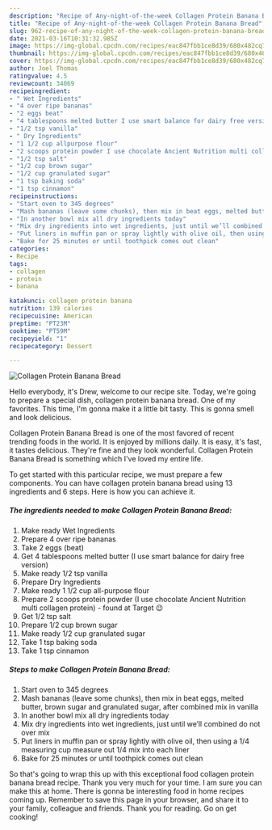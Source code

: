 ```yaml
---
description: "Recipe of Any-night-of-the-week Collagen Protein Banana Bread"
title: "Recipe of Any-night-of-the-week Collagen Protein Banana Bread"
slug: 962-recipe-of-any-night-of-the-week-collagen-protein-banana-bread
date: 2021-03-16T10:31:32.985Z
image: https://img-global.cpcdn.com/recipes/eac847fbb1ce8d39/680x482cq70/collagen-protein-banana-bread-recipe-main-photo.jpg
thumbnail: https://img-global.cpcdn.com/recipes/eac847fbb1ce8d39/680x482cq70/collagen-protein-banana-bread-recipe-main-photo.jpg
cover: https://img-global.cpcdn.com/recipes/eac847fbb1ce8d39/680x482cq70/collagen-protein-banana-bread-recipe-main-photo.jpg
author: Joel Thomas
ratingvalue: 4.5
reviewcount: 34069
recipeingredient:
- " Wet Ingredients"
- "4 over ripe bananas"
- "2 eggs beat"
- "4 tablespoons melted butter I use smart balance for dairy free version"
- "1/2 tsp vanilla"
- " Dry Ingredients"
- "1 1/2 cup allpurpose flour"
- "2 scoops protein powder I use chocolate Ancient Nutrition multi collagen protein  found at Target "
- "1/2 tsp salt"
- "1/2 cup brown sugar"
- "1/2 cup granulated sugar"
- "1 tsp baking soda"
- "1 tsp cinnamon"
recipeinstructions:
- "Start oven to 345 degrees"
- "Mash bananas (leave some chunks), then mix in beat eggs, melted butter, brown sugar and granulated sugar, after combined mix in vanilla"
- "In another bowl mix all dry ingredients today"
- "Mix dry ingredients into wet ingredients, just until we’ll combined do not over mix"
- "Put liners in muffin pan or spray lightly with olive oil, then using a 1/4 measuring cup measure out 1/4 mix into each liner"
- "Bake for 25 minutes or until toothpick comes out clean"
categories:
- Recipe
tags:
- collagen
- protein
- banana

katakunci: collagen protein banana 
nutrition: 139 calories
recipecuisine: American
preptime: "PT23M"
cooktime: "PT59M"
recipeyield: "1"
recipecategory: Dessert

---
```



![Collagen Protein Banana Bread](https://img-global.cpcdn.com/recipes/eac847fbb1ce8d39/680x482cq70/collagen-protein-banana-bread-recipe-main-photo.jpg)

Hello everybody, it's Drew, welcome to our recipe site. Today, we're going to prepare a special dish, collagen protein banana bread. One of my favorites. This time, I'm gonna make it a little bit tasty. This is gonna smell and look delicious.

Collagen Protein Banana Bread is one of the most favored of recent trending foods in the world. It is enjoyed by millions daily. It is easy, it's fast, it tastes delicious. They're fine and they look wonderful. Collagen Protein Banana Bread is something which I've loved my entire life.




To get started with this particular recipe, we must prepare a few components. You can have collagen protein banana bread using 13 ingredients and 6 steps. Here is how you can achieve it.

<!--inarticleads1-->

##### The ingredients needed to make Collagen Protein Banana Bread:

1. Make ready  Wet Ingredients
1. Prepare 4 over ripe bananas
1. Take 2 eggs (beat)
1. Get 4 tablespoons melted butter (I use smart balance for dairy free version)
1. Make ready 1/2 tsp vanilla
1. Prepare  Dry Ingredients
1. Make ready 1 1/2 cup all-purpose flour
1. Prepare 2 scoops protein powder (I use chocolate Ancient Nutrition multi collagen protein) - found at Target 😉
1. Get 1/2 tsp salt
1. Prepare 1/2 cup brown sugar
1. Make ready 1/2 cup granulated sugar
1. Take 1 tsp baking soda
1. Take 1 tsp cinnamon




<!--inarticleads2-->

##### Steps to make Collagen Protein Banana Bread:

1. Start oven to 345 degrees
1. Mash bananas (leave some chunks), then mix in beat eggs, melted butter, brown sugar and granulated sugar, after combined mix in vanilla
1. In another bowl mix all dry ingredients today
1. Mix dry ingredients into wet ingredients, just until we’ll combined do not over mix
1. Put liners in muffin pan or spray lightly with olive oil, then using a 1/4 measuring cup measure out 1/4 mix into each liner
1. Bake for 25 minutes or until toothpick comes out clean




So that's going to wrap this up with this exceptional food collagen protein banana bread recipe. Thank you very much for your time. I am sure you can make this at home. There is gonna be interesting food in home recipes coming up. Remember to save this page in your browser, and share it to your family, colleague and friends. Thank you for reading. Go on get cooking!
